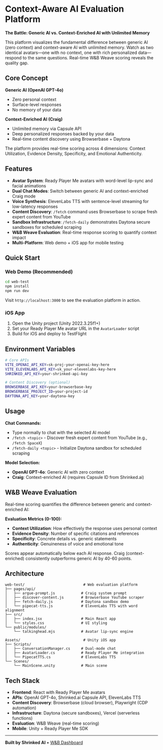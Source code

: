 
# Context-Aware AI Evaluation Platform

**The Battle: Generic AI vs. Context-Enriched AI with Unlimited Memory**

This platform visualizes the fundamental difference between generic AI (zero context) and context-aware AI with unlimited memory. Watch as two identical avatars—one with no context, one with rich personalized data—respond to the same questions. Real-time W&B Weave scoring reveals the quality gap.

## Core Concept

**Generic AI (OpenAI GPT-4o)**
- Zero personal context
- Surface-level responses
- No memory of your data

**Context-Enriched AI (Craig)**
- Unlimited memory via Capsule API
- Deep personalized responses backed by your data
- Real-time content discovery using Browserbase + Daytona

The platform provides real-time scoring across 4 dimensions: Context Utilization, Evidence Density, Specificity, and Emotional Authenticity.

## Features

-   **Avatar System**: Ready Player Me avatars with word-level lip-sync and facial animations
-   **Dual Chat Modes**: Switch between generic AI and context-enriched Craig mode
-   **Voice Synthesis**: ElevenLabs TTS with sentence-level streaming for low-latency responses
-   **Content Discovery**: `/fetch` command uses Browserbase to scrape fresh expert content from YouTube
-   **Sandbox Infrastructure**: `/fetch-daily` demonstrates Daytona secure sandboxes for scheduled scraping
-   **W&B Weave Evaluation**: Real-time response scoring to quantify context impact
-   **Multi-Platform**: Web demo + iOS app for mobile testing

## Quick Start

### Web Demo (Recommended)

```bash
cd web-test
npm install
npm run dev
```

Visit `http://localhost:3000` to see the evaluation platform in action.

### iOS App

1. Open the Unity project (Unity 2022.3.25f1+)
2. Set your Ready Player Me avatar URL in the `AvatarLoader` script
3. Build for iOS and deploy to TestFlight

## Environment Variables

```bash
# Core APIs
VITE_OPENAI_API_KEY=sk-proj-your-openai-key-here
VITE_ELEVENLABS_API_KEY=sk_your-elevenlabs-key-here
SHRINKED_API_KEY=your-shrinked-api-key

# Content Discovery (optional)
BROWSERBASE_API_KEY=your-browserbase-key
BROWSERBASE_PROJECT_ID=your-project-id
DAYTONA_API_KEY=your-daytona-key
```

## Usage

**Chat Commands:**
- Type normally to chat with the selected AI model
- `/fetch <topic>` - Discover fresh expert content from YouTube (e.g., `/fetch SpaceX`)
- `/fetch-daily <topic>` - Initialize Daytona sandbox for scheduled scraping

**Model Selection:**
- **OpenAI GPT-4o**: Generic AI with zero context
- **Craig**: Context-enriched AI (requires Capsule ID from Shrinked.ai)

## W&B Weave Evaluation

Real-time scoring quantifies the difference between generic and context-enriched AI:

**Evaluation Metrics (0-100):**
- **Context Utilization**: How effectively the response uses personal context
- **Evidence Density**: Number of specific citations and references
- **Specificity**: Concrete details vs. generic statements
- **Authenticity**: Genuineness of voice and emotional tone

Scores appear automatically below each AI response. Craig (context-enriched) consistently outperforms generic AI by 40-60 points.

## Architecture

```
web-test/                           # Web evaluation platform
├── pages/api/
│   ├── argue-prompt.js            # Craig system prompt
│   ├── discover-content.js        # Browserbase YouTube scraper
│   ├── fetch-daily.js             # Daytona sandbox demo
│   └── pipecat-tts.js             # ElevenLabs TTS with word alignment
├── src/
│   ├── index.jsx                  # Main React app
│   └── styles.css                 # UI styling
└── public/modules/
    └── talkinghead.mjs            # Avatar lip-sync engine

Assets/                             # Unity iOS app
├── Scripts/
│   ├── ConversationManager.cs     # Dual-mode chat
│   ├── AvatarLoader.cs            # Ready Player Me integration
│   └── PipecatTTS.cs              # ElevenLabs TTS
└── Scenes/
    └── MainScene.unity            # Main scene
```

## Tech Stack

- **Frontend**: React with Ready Player Me avatars
- **APIs**: OpenAI GPT-4o, Shrinked.ai Capsule API, ElevenLabs TTS
- **Content Discovery**: Browserbase (cloud browser), Playwright (CDP automation)
- **Infrastructure**: Daytona (secure sandboxes), Vercel (serverless functions)
- **Evaluation**: W&B Weave (real-time scoring)
- **Mobile**: Unity + Ready Player Me SDK

---

**Built by Shrinked AI** • [W&B Dashboard](https://wandb.ai/shrinked-ai/craig-evaluation)
